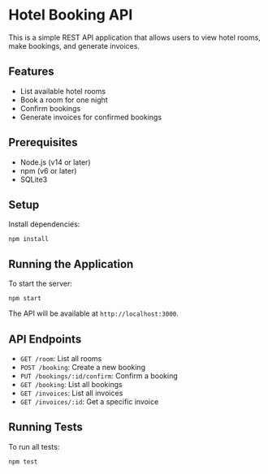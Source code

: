 # Hotel Booking API

This is a simple REST API application that allows users to view hotel rooms, make bookings, and generate invoices.

## Features

- List available hotel rooms
- Book a room for one night
- Confirm bookings
- Generate invoices for confirmed bookings


## Prerequisites

- Node.js (v14 or later)
- npm (v6 or later)
- SQLite3

## Setup

Install dependencies:
   ```
   npm install
   ```

## Running the Application

To start the server:

```
npm start
```

The API will be available at `http://localhost:3000`.

## API Endpoints

- `GET /room`: List all rooms
- `POST /booking`: Create a new booking
- `PUT /bookings/:id/confirm`: Confirm a booking
- `GET /booking`: List all bookings
- `GET /invoices`: List all invoices
- `GET /invoices/:id`: Get a specific invoice

## Running Tests

To run all tests:

```
npm test
```



